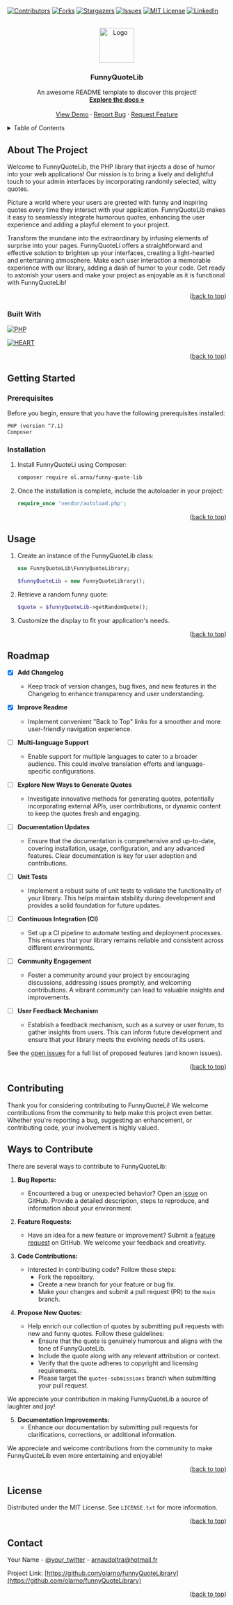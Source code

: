 <a name="readme-top"></a>

<!-- PROJECT SHIELDS -->
<!--
*** I'm using markdown "reference style" links for readability.
*** Reference links are enclosed in brackets [ ] instead of parentheses ( ).
*** See the bottom of this document for the declaration of the reference variables
*** for contributors-url, forks-url, etc. This is an optional, concise syntax you may use.
*** https://www.markdownguide.org/basic-syntax/#reference-style-links
-->
[![Contributors][contributors-shield]][contributors-url]
[![Forks][forks-shield]][forks-url]
[![Stargazers][stars-shield]][stars-url]
[![Issues][issues-shield]][issues-url]
[![MIT License][license-shield]][license-url]
[![LinkedIn][linkedin-shield]][linkedin-url]

<!-- PROJECT LOGO -->
<br />
<div align="center">
  <a href="https://github.com/olarno/funnyQuoteLibrary">
    <img src="images/logo.jpg" alt="Logo" width="80" height="80">
  </a>

  <h3 align="center">FunnyQuoteLib</h3>

  <p align="center">
    An awesome README template to discover this project!
    <br />
    <a href="https://github.com/olarno/funnyQuoteLibrary"><strong>Explore the docs »</strong></a>
    <br />
    <br />
    <a href="https://github.com/olarno/funnyQuoteLibrary">View Demo</a>
    ·
    <a href="https://github.com/olarno/funnyQuoteLibrary/issues">Report Bug</a>
    ·
    <a href="https://github.com/olarno/funnyQuoteLibrary/issues">Request Feature</a>
  </p>
</div>

<!-- TABLE OF CONTENTS -->
<details>
  <summary>Table of Contents</summary>
  <ol>
    <li>
      <a href="#about-the-project">About The Project</a>
      <ul>
        <li><a href="#built-with">Built With</a></li>
      </ul>
    </li>
    <li>
      <a href="#getting-started">Getting Started</a>
      <ul>
        <li><a href="#prerequisites">Prerequisites</a></li>
        <li><a href="#installation">Installation</a></li>
      </ul>
    </li>
    <li><a href="#usage">Usage</a></li>
    <li><a href="#roadmap">Roadmap</a></li>
    <li><a href="#contributing">Contributing</a></li>
    <li><a href="#license">License</a></li>
    <li><a href="#contact">Contact</a></li>
  </ol>
</details>

<!-- ABOUT THE PROJECT -->
## About The Project

Welcome to FunnyQuoteLib, the PHP library that injects a dose of humor into your web applications! Our mission is to bring a lively and delightful touch to your admin interfaces by incorporating randomly selected, witty quotes. 

Picture a world where your users are greeted with funny and inspiring quotes every time they interact with your application. FunnyQuoteLib makes it easy to seamlessly integrate humorous quotes, enhancing the user experience and adding a playful element to your project.

Transform the mundane into the extraordinary by infusing elements of surprise into your pages. FunnyQuoteLi offers a straightforward and effective solution to brighten up your interfaces, creating a light-hearted and entertaining atmosphere. Make each user interaction a memorable experience with our library, adding a dash of humor to your code. Get ready to astonish your users and make your project as enjoyable as it is functional with FunnyQuoteLib!

<p align="right">(<a href="#readme-top">back to top</a>)</p>

### Built With

[![PHP][PHP-shield]][PHP-url]

[![HEART][HEART-shield]][HEART-url]

<p align="right">(<a href="#readme-top">back to top</a>)</p>



<!-- GETTING STARTED -->
## Getting Started

### Prerequisites

Before you begin, ensure that you have the following prerequisites installed:

    PHP (version ^7.1)
    Composer 

### Installation

1. Install FunnyQuoteLi using Composer:
   ```sh
   composer require ol.arno/funny-quote-lib
   ```
2. Once the installation is complete, include the autoloader in your project:
   ```php
   require_once 'vendor/autoload.php';
   ```

<p align="right">(<a href="#readme-top">back to top</a>)</p>

<!-- USAGE EXAMPLES -->
## Usage

1. Create an instance of the FunnyQuoteLib class:
    ```php
    use FunnyQuoteLib\FunnyQuoteLibrary;

    $funnyQuoteLib = new FunnyQuoteLibrary();
    ```
2. Retrieve a random funny quote:
    ```php
    $quote = $funnyQuoteLib->getRandomQuote();
    ```
3. Customize the display to fit your application's needs.

<p align="right">(<a href="#readme-top">back to top</a>)</p>

<!-- ROADMAP -->
## Roadmap

- [x] **Add Changelog**
  - Keep track of version changes, bug fixes, and new features in the Changelog to enhance transparency and user understanding.

- [x] **Improve Readme**
  - Implement convenient "Back to Top" links for a smoother and more user-friendly navigation experience.

- [ ] **Multi-language Support**
  - Enable support for multiple languages to cater to a broader audience. This could involve translation efforts and language-specific configurations.

- [ ] **Explore New Ways to Generate Quotes**
  - Investigate innovative methods for generating quotes, potentially incorporating external APIs, user contributions, or dynamic content to keep the quotes fresh and engaging.

- [ ] **Documentation Updates**
  - Ensure that the documentation is comprehensive and up-to-date, covering installation, usage, configuration, and any advanced features. Clear documentation is key for user adoption and contributions.

- [ ] **Unit Tests**
  - Implement a robust suite of unit tests to validate the functionality of your library. This helps maintain stability during development and provides a solid foundation for future updates.

- [ ] **Continuous Integration (CI)**
  - Set up a CI pipeline to automate testing and deployment processes. This ensures that your library remains reliable and consistent across different environments.

- [ ] **Community Engagement**
  - Foster a community around your project by encouraging discussions, addressing issues promptly, and welcoming contributions. A vibrant community can lead to valuable insights and improvements.

- [ ] **User Feedback Mechanism**
  - Establish a feedback mechanism, such as a survey or user forum, to gather insights from users. This can inform future development and ensure that your library meets the evolving needs of its users.

See the [open issues](https://github.com/olarno/funnyQuoteLibrary/issues) for a full list of proposed features (and known issues).

<p align="right">(<a href="#readme-top">back to top</a>)</p>

<!-- CONTRIBUTING -->
## Contributing

Thank you for considering contributing to FunnyQuoteLi! We welcome contributions from the community to help make this project even better. Whether you're reporting a bug, suggesting an enhancement, or contributing code, your involvement is highly valued.

## Ways to Contribute

There are several ways to contribute to FunnyQuoteLib:

1. **Bug Reports:**
   - Encountered a bug or unexpected behavior? Open an [issue](https://github.com/olarno/funnyQuoteLibrary/issues) on GitHub. Provide a detailed description, steps to reproduce, and information about your environment.

2. **Feature Requests:**
   - Have an idea for a new feature or improvement? Submit a [feature request](https://github.com/olarno/funnyQuoteLibrary/issues) on GitHub. We welcome your feedback and creativity.

3. **Code Contributions:**
   - Interested in contributing code? Follow these steps:
     - Fork the repository.
     - Create a new branch for your feature or bug fix.
     - Make your changes and submit a pull request (PR) to the `main` branch.

4. **Propose New Quotes:**
   - Help enrich our collection of quotes by submitting pull requests with new and funny quotes. Follow these guidelines:
     - Ensure that the quote is genuinely humorous and aligns with the tone of FunnyQuoteLib.
     - Include the quote along with any relevant attribution or context.
     - Verify that the quote adheres to copyright and licensing requirements.
     - Please target the `quotes-submissions` branch when submitting your pull request.

We appreciate your contribution in making FunnyQuoteLib a source of laughter and joy!


5. **Documentation Improvements:**
   - Enhance our documentation by submitting pull requests for clarifications, corrections, or additional information.

We appreciate and welcome contributions from the community to make FunnyQuoteLib even more entertaining and enjoyable!


<p align="right">(<a href="#readme-top">back to top</a>)</p>

<!-- LICENSE -->
## License

Distributed under the MIT License. See `LICENSE.txt` for more information.

<p align="right">(<a href="#readme-top">back to top</a>)</p>

<!-- CONTACT -->
## Contact

Your Name - [@your_twitter](https://twitter.com/arno_ol) - arnaudoltra@hotmail.fr

Project Link: [https://github.com/olarno/funnyQuoteLibrary](https://github.com/olarno/funnyQuoteLibrary)

<p align="right">(<a href="#readme-top">back to top</a>)</p>

<!-- MARKDOWN LINKS & IMAGES -->
<!-- https://www.markdownguide.org/basic-syntax/#reference-style-links -->
[contributors-shield]: https://img.shields.io/github/contributors/olarno/funnyQuoteLibrary?style=for-the-badge
[contributors-url]: https://github.com/olarno/funnyQuoteLibrary/graphs/contributors
[forks-shield]: https://img.shields.io/github/forks/olarno/funnyQuoteLibrary?style=for-the-badge
[forks-url]: https://github.com/olarno/funnyQuoteLibrary/network/members
[stars-shield]: https://img.shields.io/github/stars/olarno/funnyQuoteLibrary?style=for-the-badge
[stars-url]: https://github.com/olarno/funnyQuoteLibrary/stargazers
[issues-shield]: https://img.shields.io/github/issues/olarno/funnyQuoteLibrary?style=for-the-badge
[issues-url]: https://github.com/olarno/funnyQuoteLibrary/issues
[license-shield]: https://img.shields.io/github/license/olarno/funnyQuoteLibrary?style=for-the-badge
[license-url]: https://github.com/olarno/funnyQuoteLibrary/blob/master/LICENSE.txt
[linkedin-shield]: https://img.shields.io/badge/-LinkedIn-black.svg?style=for-the-badge&logo=linkedin&colorB=555
[linkedin-url]: https://www.linkedin.com/in/arnaud-oltra/
[PHP-shield]: https://img.shields.io/badge/PHP-777BB4?style=for-the-badge&logo=php&logoColor=white
[PHP-url]: https://www.php.net/
[HEART-shield]: https://forthebadge.com/images/badges/built-with-love.svg
[HEART-url]: https://www.linkedin.com/in/arnaud-oltra/
